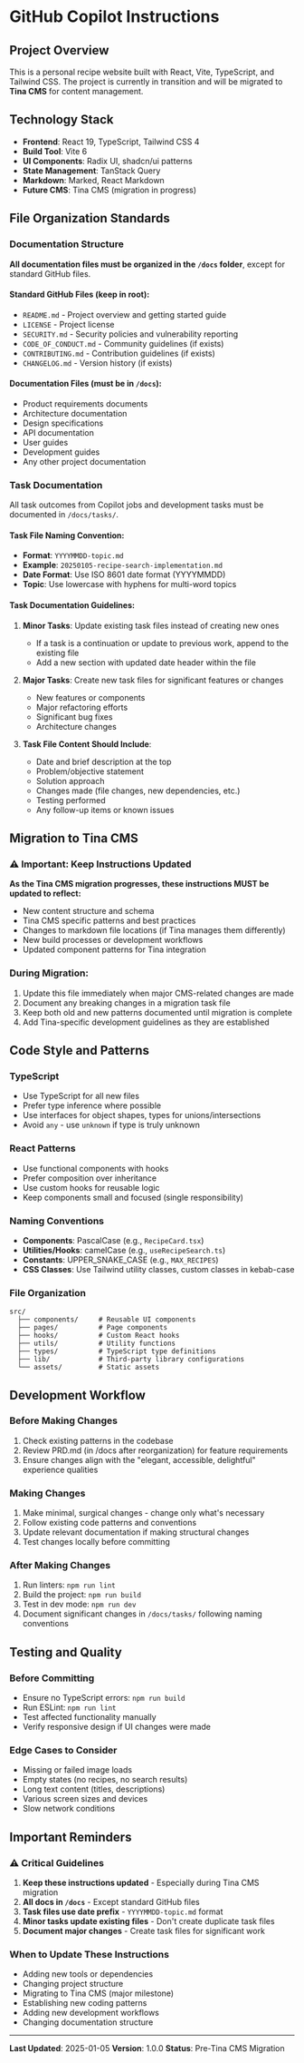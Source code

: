 # GitHub Copilot Instructions

## Project Overview
This is a personal recipe website built with React, Vite, TypeScript, and Tailwind CSS. The project is currently in transition and will be migrated to **Tina CMS** for content management.

## Technology Stack
- **Frontend**: React 19, TypeScript, Tailwind CSS 4
- **Build Tool**: Vite 6
- **UI Components**: Radix UI, shadcn/ui patterns
- **State Management**: TanStack Query
- **Markdown**: Marked, React Markdown
- **Future CMS**: Tina CMS (migration in progress)

## File Organization Standards

### Documentation Structure
**All documentation files must be organized in the `/docs` folder**, except for standard GitHub files.

#### Standard GitHub Files (keep in root):
- `README.md` - Project overview and getting started guide
- `LICENSE` - Project license
- `SECURITY.md` - Security policies and vulnerability reporting
- `CODE_OF_CONDUCT.md` - Community guidelines (if exists)
- `CONTRIBUTING.md` - Contribution guidelines (if exists)
- `CHANGELOG.md` - Version history (if exists)

#### Documentation Files (must be in `/docs`):
- Product requirements documents
- Architecture documentation
- Design specifications
- API documentation
- User guides
- Development guides
- Any other project documentation

### Task Documentation
All task outcomes from Copilot jobs and development tasks must be documented in `/docs/tasks/`.

#### Task File Naming Convention:
- **Format**: `YYYYMMDD-topic.md`
- **Example**: `20250105-recipe-search-implementation.md`
- **Date Format**: Use ISO 8601 date format (YYYYMMDD)
- **Topic**: Use lowercase with hyphens for multi-word topics

#### Task Documentation Guidelines:
1. **Minor Tasks**: Update existing task files instead of creating new ones
   - If a task is a continuation or update to previous work, append to the existing file
   - Add a new section with updated date header within the file
   
2. **Major Tasks**: Create new task files for significant features or changes
   - New features or components
   - Major refactoring efforts
   - Significant bug fixes
   - Architecture changes

3. **Task File Content Should Include**:
   - Date and brief description at the top
   - Problem/objective statement
   - Solution approach
   - Changes made (file changes, new dependencies, etc.)
   - Testing performed
   - Any follow-up items or known issues

## Migration to Tina CMS

### ⚠️ Important: Keep Instructions Updated
**As the Tina CMS migration progresses, these instructions MUST be updated to reflect:**
- New content structure and schema
- Tina CMS specific patterns and best practices
- Changes to markdown file locations (if Tina manages them differently)
- New build processes or development workflows
- Updated component patterns for Tina integration

### During Migration:
1. Update this file immediately when major CMS-related changes are made
2. Document any breaking changes in a migration task file
3. Keep both old and new patterns documented until migration is complete
4. Add Tina-specific development guidelines as they are established

## Code Style and Patterns

### TypeScript
- Use TypeScript for all new files
- Prefer type inference where possible
- Use interfaces for object shapes, types for unions/intersections
- Avoid `any` - use `unknown` if type is truly unknown

### React Patterns
- Use functional components with hooks
- Prefer composition over inheritance
- Use custom hooks for reusable logic
- Keep components small and focused (single responsibility)

### Naming Conventions
- **Components**: PascalCase (e.g., `RecipeCard.tsx`)
- **Utilities/Hooks**: camelCase (e.g., `useRecipeSearch.ts`)
- **Constants**: UPPER_SNAKE_CASE (e.g., `MAX_RECIPES`)
- **CSS Classes**: Use Tailwind utility classes, custom classes in kebab-case

### File Organization
```
src/
  ├── components/     # Reusable UI components
  ├── pages/          # Page components
  ├── hooks/          # Custom React hooks
  ├── utils/          # Utility functions
  ├── types/          # TypeScript type definitions
  ├── lib/            # Third-party library configurations
  └── assets/         # Static assets
```

## Development Workflow

### Before Making Changes
1. Check existing patterns in the codebase
2. Review PRD.md (in /docs after reorganization) for feature requirements
3. Ensure changes align with the "elegant, accessible, delightful" experience qualities

### Making Changes
1. Make minimal, surgical changes - change only what's necessary
2. Follow existing code patterns and conventions
3. Update relevant documentation if making structural changes
4. Test changes locally before committing

### After Making Changes
1. Run linters: `npm run lint`
2. Build the project: `npm run build`
3. Test in dev mode: `npm run dev`
4. Document significant changes in `/docs/tasks/` following naming conventions

## Testing and Quality

### Before Committing
- Ensure no TypeScript errors: `npm run build`
- Run ESLint: `npm run lint`
- Test affected functionality manually
- Verify responsive design if UI changes were made

### Edge Cases to Consider
- Missing or failed image loads
- Empty states (no recipes, no search results)
- Long text content (titles, descriptions)
- Various screen sizes and devices
- Slow network conditions

## Important Reminders

### ⚠️ Critical Guidelines
1. **Keep these instructions updated** - Especially during Tina CMS migration
2. **All docs in `/docs`** - Except standard GitHub files
3. **Task files use date prefix** - `YYYYMMDD-topic.md` format
4. **Minor tasks update existing files** - Don't create duplicate task files
5. **Document major changes** - Create task files for significant work

### When to Update These Instructions
- Adding new tools or dependencies
- Changing project structure
- Migrating to Tina CMS (major milestone)
- Establishing new coding patterns
- Adding new development workflows
- Changing documentation structure

---

**Last Updated**: 2025-01-05
**Version**: 1.0.0
**Status**: Pre-Tina CMS Migration

